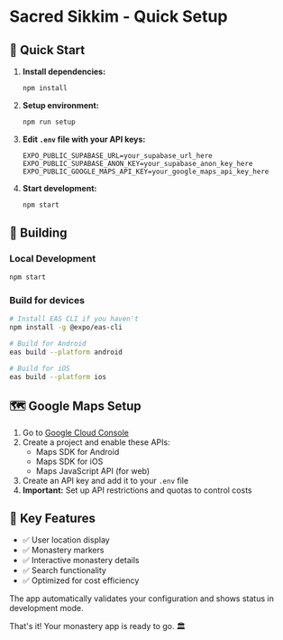 # Sacred Sikkim - Quick Setup

## 🚀 Quick Start

1. **Install dependencies:**
   ```bash
   npm install
   ```

2. **Setup environment:**
   ```bash
   npm run setup
   ```

3. **Edit `.env` file with your API keys:**
   ```env
   EXPO_PUBLIC_SUPABASE_URL=your_supabase_url_here
   EXPO_PUBLIC_SUPABASE_ANON_KEY=your_supabase_anon_key_here
   EXPO_PUBLIC_GOOGLE_MAPS_API_KEY=your_google_maps_api_key_here
   ```

4. **Start development:**
   ```bash
   npm start
   ```

## 📱 Building

### Local Development
```bash
npm start
```

### Build for devices
```bash
# Install EAS CLI if you haven't
npm install -g @expo/eas-cli

# Build for Android
eas build --platform android

# Build for iOS  
eas build --platform ios
```

## 🗺️ Google Maps Setup

1. Go to [Google Cloud Console](https://console.cloud.google.com/)
2. Create a project and enable these APIs:
   - Maps SDK for Android
   - Maps SDK for iOS
   - Maps JavaScript API (for web)
3. Create an API key and add it to your `.env` file
4. **Important:** Set up API restrictions and quotas to control costs

## 🔧 Key Features

- ✅ User location display
- ✅ Monastery markers
- ✅ Interactive monastery details
- ✅ Search functionality
- ✅ Optimized for cost efficiency

The app automatically validates your configuration and shows status in development mode.

That's it! Your monastery app is ready to go. 🏛️
